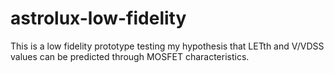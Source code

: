 # astrolux-low-fidelity
This is a low fidelity prototype testing my hypothesis that LETth and V/VDSS values can be predicted through MOSFET characteristics. 
